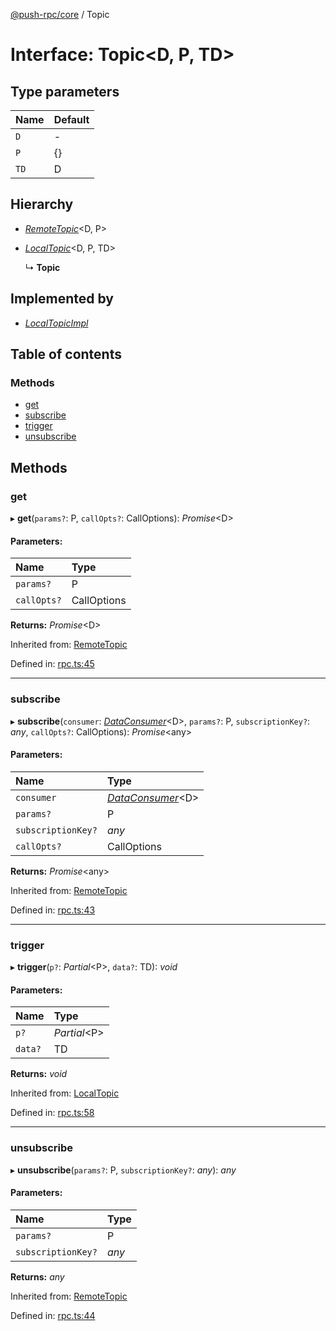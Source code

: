 [@push-rpc/core](../README.md) / Topic

# Interface: Topic<D, P, TD\>

## Type parameters

| Name | Default |
| :------ | :------ |
| `D` | - |
| `P` | {} |
| `TD` | D |

## Hierarchy

* [*RemoteTopic*](remotetopic.md)<D, P\>

* [*LocalTopic*](localtopic.md)<D, P, TD\>

  ↳ **Topic**

## Implemented by

* [*LocalTopicImpl*](../classes/localtopicimpl.md)

## Table of contents

### Methods

- [get](topic.md#get)
- [subscribe](topic.md#subscribe)
- [trigger](topic.md#trigger)
- [unsubscribe](topic.md#unsubscribe)

## Methods

### get

▸ **get**(`params?`: P, `callOpts?`: CallOptions): *Promise*<D\>

#### Parameters:

| Name | Type |
| :------ | :------ |
| `params?` | P |
| `callOpts?` | CallOptions |

**Returns:** *Promise*<D\>

Inherited from: [RemoteTopic](remotetopic.md)

Defined in: [rpc.ts:45](https://github.com/vasyas/typescript-rpc/blob/2053b37/packages/core/src/rpc.ts#L45)

___

### subscribe

▸ **subscribe**(`consumer`: [*DataConsumer*](../README.md#dataconsumer)<D\>, `params?`: P, `subscriptionKey?`: *any*, `callOpts?`: CallOptions): *Promise*<any\>

#### Parameters:

| Name | Type |
| :------ | :------ |
| `consumer` | [*DataConsumer*](../README.md#dataconsumer)<D\> |
| `params?` | P |
| `subscriptionKey?` | *any* |
| `callOpts?` | CallOptions |

**Returns:** *Promise*<any\>

Inherited from: [RemoteTopic](remotetopic.md)

Defined in: [rpc.ts:43](https://github.com/vasyas/typescript-rpc/blob/2053b37/packages/core/src/rpc.ts#L43)

___

### trigger

▸ **trigger**(`p?`: *Partial*<P\>, `data?`: TD): *void*

#### Parameters:

| Name | Type |
| :------ | :------ |
| `p?` | *Partial*<P\> |
| `data?` | TD |

**Returns:** *void*

Inherited from: [LocalTopic](localtopic.md)

Defined in: [rpc.ts:58](https://github.com/vasyas/typescript-rpc/blob/2053b37/packages/core/src/rpc.ts#L58)

___

### unsubscribe

▸ **unsubscribe**(`params?`: P, `subscriptionKey?`: *any*): *any*

#### Parameters:

| Name | Type |
| :------ | :------ |
| `params?` | P |
| `subscriptionKey?` | *any* |

**Returns:** *any*

Inherited from: [RemoteTopic](remotetopic.md)

Defined in: [rpc.ts:44](https://github.com/vasyas/typescript-rpc/blob/2053b37/packages/core/src/rpc.ts#L44)
